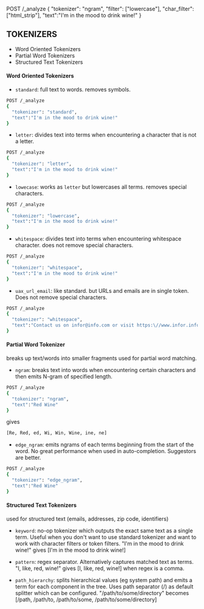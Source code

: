 POST /_analyze
{
  "tokenizer": "ngram",
  "filter": ["lowercase"], 
  "char_filter": ["html_strip"], 
  "text":"I'm in the mood to drink wine!"
}

## TOKENIZERS
- Word Oriented Tokenizers
- Partial Word Tokenizers
- Structured Text Tokenizers

#### Word Oriented Tokenizers
- <code>standard</code>: full text to words. removes symbols.
```sh
POST /_analyze
{
  "tokenizer": "standard",
  "text":"I'm in the mood to drink wine!"
}
```
- <code>letter</code>: divides text into terms when encountering a character that is not a letter.
```sh
POST /_analyze
{
  "tokenizer": "letter",
  "text":"I'm in the mood to drink wine!"
}
```
- <code>lowecase</code>: works as <code>letter</code> but lowercases all terms. removes special characters.
```sh
POST /_analyze
{
  "tokenizer": "lowercase",
  "text":"I'm in the mood to drink wine!"
}
```

- <code>whitespace</code>: divides text into terms when encountering whitespace character. does not remove special characters.
```sh
POST /_analyze
{
  "tokenizer": "whitespace",
  "text":"I'm in the mood to drink wine!"
}
```
- <code>uax_url_email</code>: like standard. but URLs and emails are in single token. Does not remove special characters.
```sh
POST /_analyze
{
  "tokenizer": "whitespace",
  "text":"Contact us on infor@info.com or visit https:\//www.infor.info.com!"
}
```

#### Partial Word Tokenizer

breaks up text/words into smaller fragments used for partial word matching.

- <code>ngram</code>: breaks text into words when encountering certain characters and then emits N-gram of specified length.
```sh
POST /_analyze
{
  "tokenizer": "ngram",
  "text":"Red Wine"
}
```
gives
```sh
[Re, Red, ed, Wi, Win, Wine, ine, ne]
```

- <code>edge_ngram</code>: emits ngrams of each terms beginning from the start of the word. No great performance when used in auto-completion. Suggestors are better.
```sh
POST /_analyze
{
  "tokenizer": "edge_ngram",
  "text":"Red Wine"
}
```

#### Structured Text Tokenizers
used for structured text (emails, addresses, zip code, identifiers)

- <code>keyword</code>: no-op tokenizer which outputs the exact same text as a single term. Useful when you don't want to use standard tokenizer and want to work with character filters or token filters.
"I'm in the mood to drink wine!" gives \[I'm in the mood to drink wine!]

- <code>pattern</code>: regex separator. Alternatively captures matched text as terms.
"I, like, red, wine!" gives \[I, like, red, wine!] when regex is a comma.

- <code>path_hierarchy</code>: splits hierarchical values (eg system path) and emits a term for each component in the tree. Uses path separator (/) as default splitter which can be configured.
"/path/to/some/directory" becomes \[\/path, \/path/to, \/path/to/some, \/path/to/some/directory]